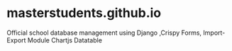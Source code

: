 # masterstudents.github.io
Official school database management using Django
,Crispy Forms,
Import-Export Module
Chartjs
Datatable
